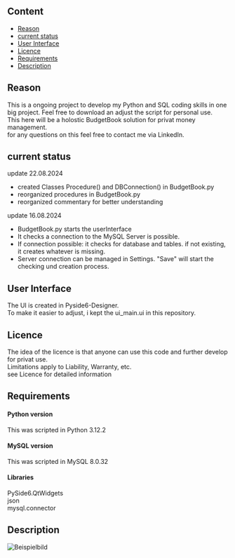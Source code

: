 ## Content
- [Reason](#reason)
- [current status](#current-status)
- [User Interface](#user-interface)
- [Licence](#licence)
- [Requirements](#requirements)
- [Description](#description)

## Reason

This is a ongoing project to develop my Python and SQL coding skills in one big project. Feel free to download an adjust the script for personal use.  
This here will be a holostic BudgetBook solution for privat money management.  
for any questions on this feel free to contact me via LinkedIn.  

## current status

update 22.08.2024  
 - created Classes Procedure() and DBConnection() in BudgetBook.py
 - reorganized procedures in BudgetBook.py 
 - reorganized commentary for better understanding

update 16.08.2024  
 - BudgetBook.py starts the userInterface  
 - It checks a connection to the MySQL Server is possible.  
 - If connection possible: it  checks for database and tables. if not existing, it creates whatever is missing.  
 - Server connection can be managed in Settings. "Save" will start the checking und creation process.   


## User Interface

The UI is created in Pyside6-Designer.  
To make it easier to adjust, i kept the ui_main.ui in this repository.  

## Licence

The idea of the licence is that anyone can use this code and further develop for privat use.  
Limitations apply to Liability, Warranty, etc.  
see Licence for detailed information  

## Requirements  

#### Python version

This was scripted in Python 3.12.2  

#### MySQL version

This was scripted in MySQL 8.0.32  

#### Libraries

PySide6.QtWidgets  
json  
mysql.connector  

## Description

![Beispielbild](pictures/Home.PNG)

